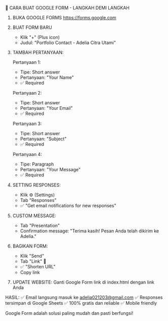 🎯 CARA BUAT GOOGLE FORM - LANGKAH DEMI LANGKAH

1. BUKA GOOGLE FORMS
   https://forms.google.com

2. BUAT FORM BARU
   - Klik "+" (Plus icon)
   - Judul: "Portfolio Contact - Adelia Citra Utami"

3. TAMBAH PERTANYAAN:

   Pertanyaan 1:
   - Tipe: Short answer
   - Pertanyaan: "Your Name"
   - ✅ Required

   Pertanyaan 2:
   - Tipe: Short answer  
   - Pertanyaan: "Your Email"
   - ✅ Required

   Pertanyaan 3:
   - Tipe: Short answer
   - Pertanyaan: "Subject"
   - ✅ Required

   Pertanyaan 4:
   - Tipe: Paragraph
   - Pertanyaan: "Your Message"
   - ✅ Required

4. SETTING RESPONSES:
   - Klik ⚙️ (Settings)
   - Tab "Responses"
   - ✅ "Get email notifications for new responses"

5. CUSTOM MESSAGE:
   - Tab "Presentation"
   - Confirmation message: "Terima kasih! Pesan Anda telah dikirim ke Adelia."

6. BAGIKAN FORM:
   - Klik "Send" 
   - Tab "Link" 📎
   - ✅ "Shorten URL"
   - Copy link

7. UPDATE WEBSITE:
   Ganti Google Form link di index.html dengan link Anda

HASIL: 
✅ Email langsung masuk ke adelia021203@gmail.com
✅ Responses tersimpan di Google Sheets
✅ 100% gratis dan reliable
✅ Mobile friendly

Google Form adalah solusi paling mudah dan pasti berfungsi!
